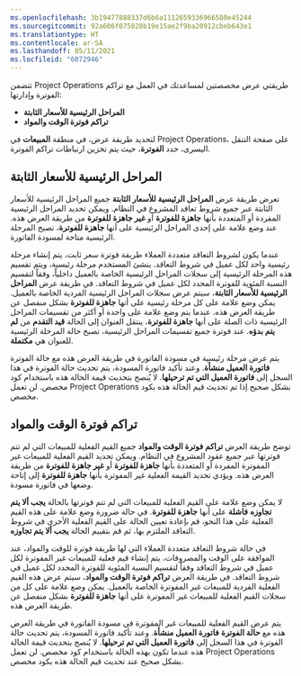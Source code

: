 ```yaml
---
ms.openlocfilehash: 3b19477888337d6b6a1112659336966580e45244
ms.sourcegitcommit: 92a606f075028b19e15ae2f9ba20912cbeb643e1
ms.translationtype: HT
ms.contentlocale: ar-SA
ms.lasthandoff: 05/11/2021
ms.locfileid: "6072946"
---
```

تتضمن Project Operations طريقتي عرض مخصصتين لمساعدتك في العمل مع تراكم الفوترة وإدارتها: 

- **المراحل الرئيسية للأسعار الثابتة**
- **تراكم فوترة الوقت والمواد**
 
لتحديد طريقة عرض، في منطقة **المبيعات** في Project Operations، على صفحة التنقل اليسرى، حدد **الفوترة**، حيث يتم تخزين ارتباطات تراكم الفوترة.

## <a name="fixed-price-milestones"></a>المراحل الرئيسية للأسعار الثابتة
تعرض طريقة عرض **المراحل الرئيسية للأسعار الثابتة** جميع المراحل الرئيسية للأسعار الثابتة عبر جميع شروط تعاقد المشروع في النظام. ويمكن تحديد المراحل الرئيسية المفردة أو المتعددة بأنها **جاهزة للفوترة** أو **غير جاهزة للفوترة** من طريقة العرض هذه. عند وضع علامة على إحدى المراحل الرئيسية على أنها **جاهزة للفوترة**، تصبح المرحلة الرئيسية متاحة لمسودة الفاتورة.

عندما يكون لشروط التعاقد متعددة العملاء طريقة فوترة سعر ثابت، يتم إنشاء مرحلة رئيسية واحد لكل عميل في شروط التعاقد. ينشئ المستخدم مرحلة رئيسية، ويتم تقسيم هذه المرحلة الرئيسية إلى سجلات المراحل الرئيسية الخاصة بالعميل داخلياً، وفقاً لتقسيم النسبة المئوية للفوترة المحدد لكل عميل في شروط التعاقد. في طريقة عرض **المراحل الرئيسية للأسعار الثابتة**، سيتم عرض سجلات المراحل الرئيسية الفردية الخاصة بالعميل. يمكن وضع علامة على كل مرحلة رئيسية على أنها **جاهزة للفوترة** بشكل منفصل عن طريقة العرض هذه. عندما يتم وضع علامة على واحدة أو أكثر من تقسيمات المراحل الرئيسية ذات الصلة على أنها **جاهزة للفوترة**، ينتقل العنوان إلى الحالة **قيد التقدم** من **لم يتم بدؤه**. عند فوترة جميع تقسيمات المراحل الرئيسية، تصبح حالة المرحلة الرئيسية للعنوان هي **مكتملة**.

يتم عرض مرحلة رئيسية في مسودة الفاتورة في طريقة العرض هذه مع حالة الفوترة **فاتورة العميل منشأة**. وعند تأكيد فاتورة المسودة، يتم تحديث حالة الفوترة في هذا السجل إلى **فاتورة العميل التي تم ترحيلها**. لا يُنصح بتحديث قيمة الحالة هذه باستخدام كود مخصص. لن تعمل Project Operations بشكل صحيح إذا تم تحديث قيم الحالة هذه بكود مخصص.

## <a name="time-and-material-billing-backlog"></a>تراكم فوترة الوقت والمواد
توضح طريقة العرض **تراكم فوترة الوقت والمواد** جميع القيم الفعلية للمبيعات التي لم تتم فوترتها عبر جميع عقود المشروع في النظام. ويمكن تحديد القيم الفعلية للمبيعات غير المفوترة المفردة أو المتعددة بأنها **جاهزة للفوترة** أو **غير جاهزة للفوترة** من طريقة العرض هذه. ويؤدي تحديد القيمة الفعلية غير المفوترة بأنها **جاهزة للفوترة** إلى إتاحة وضعها في فاتورة مسودة.

لا يمكن وضع علامة على القيم الفعلية للمبيعات التي لم تتم فوترتها بالحالة **يجب ألا يتم تجاوزه** **فاشلة** على أنها **جاهزة للفوترة**. في حالة ضرورة وضع علامة على هذه القيم الفعلية على هذا النحو، قم بإعادة تعيين الحالة على القيم الفعلية الأخرى في شروط التعاقد الملتزم بها، ثم قم بتقييم الحالة **يجب ألا يتم تجاوزه**.

في حالة شروط التعاقد متعددة العملاء التي لها طريقة فوترة للوقت والمواد، عند الموافقة على الوقت والمصروفات، يتم إنشاء قيم فعلية للمبيعات غير المفوترة لكل عميل في شروط التعاقد وفقاً لتقسيم النسبة المئوية للفوترة المحدد لكل عميل في شروط التعاقد. في طريقة العرض **تراكم فوترة الوقت والمواد**، سيتم عرض هذه القيم الفعلية الفردية للمبيعات غير المفوترة الخاصة بالعميل. يمكن وضع علامة على كل من سجلات القيم الفعلية للمبيعات غير المفوترة على أنها **جاهزة للفوترة** بشكل منفصل عن طريقة العرض هذه.

يتم عرض القيم الفعلية للمبيعات غير المفوترة في مسودة الفاتورة في طريقة العرض هذه مع **حالة الفوترة** **فاتورة العميل منشأة**. وعند تأكيد فاتورة المسودة، يتم تحديث حالة الفوترة في هذا السجل إلى **فاتورة العميل التي تم ترحيلها**. لا يُنصح بتحديث قيمة الحالة هذه عندما تكون بهذه الحالة باستخدام كود مخصص. لن تعمل Project Operations بشكل صحيح عند تحديث قيم الحالة هذه بكود مخصص.

